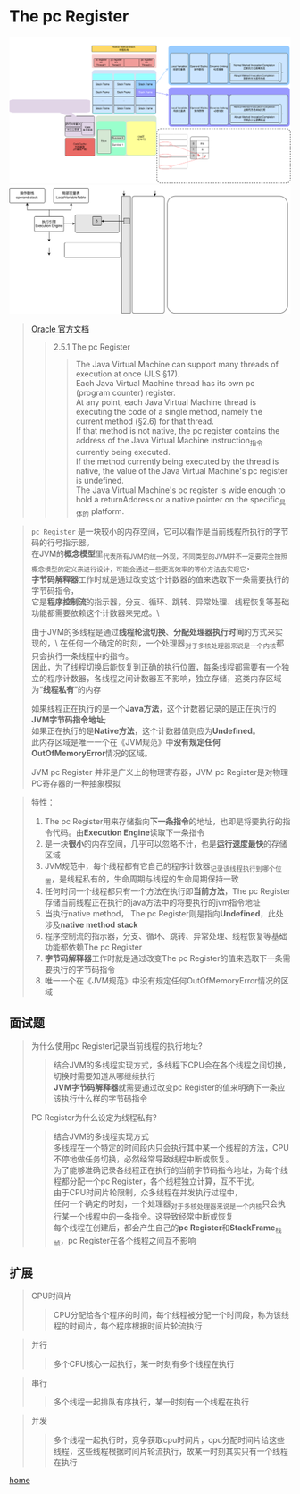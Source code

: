 # The pc Register

![image](../img/运行时数据区jdk8.svg)
![The pc Register](../img/program_counter_register.svg)

> [Oracle 官方文档](https://docs.oracle.com/javase/specs/jvms/se8/html/jvms-2.html#jvms-2.5.1)
> > 2.5.1 The pc Register
> > > The Java Virtual Machine can support many threads of execution at once (JLS §17). \
> > > Each Java Virtual Machine thread has its own pc (program counter) register. \
> > > At any point, each Java Virtual Machine thread is executing the code of a single method, namely the current method (§2.6) for that thread. \
> > > If that method is not native, the pc register contains the address of the Java Virtual Machine instruction<sub>指令</sub> currently being executed. \
> > > If the method currently being executed by the thread is native, the value of the Java Virtual Machine's pc register is undefined. \
> > > The Java Virtual Machine's pc register is wide enough to hold a returnAddress or a native pointer on the specific<sub>具体的</sub> platform.

> `pc Register` 是一块较小的内存空间，它可以看作是当前线程所执行的字节码的行号指示器。\
> 在JVM的**概念模型**里<sub>代表所有JVM的统一外观，不同类型的JVM并不一定要完全按照概念模型的定义来进行设计，可能会通过一些更高效率的等价方法去实现它</sub>，\
> **字节码解释器**工作时就是通过改变这个计数器的值来选取下一条需要执行的字节码指令，\
> 它是**程序控制流**的指示器，分支、循环、跳转、异常处理、线程恢复等基础功能都需要依赖这个计数器来完成。\
> 
> 由于JVM的多线程是通过**线程轮流切换**、**分配处理器执行时间**的方式来实现的，\ 
> 在任何一个确定的时刻，一个处理器<sub>对于多核处理器来说是一个内核</sub>都只会执行一条线程中的指令。\
> 因此，为了线程切换后能恢复到正确的执行位置，每条线程都需要有一个独立的程序计数器，各线程之间计数器互不影响，独立存储，这类内存区域为“**线程私有**”的内存
> 
> 如果线程正在执行的是一个**Java方法**，这个计数器记录的是正在执行的**JVM字节码指令地址**;\
> 如果正在执行的是**Native方法**，这个计数器值则应为**Undefined**。\
> 此内存区域是唯一一个在《JVM规范》中**没有规定任何OutOfMemoryError**情况的区域。
> 
> JVM pc Register 并非是广义上的物理寄存器，JVM pc Register是对物理PC寄存器的一种抽象模拟

> 特性：
> 1. The pc Register用来存储指向**下一条指令**的地址，也即是将要执行的指令代码。由**Execution Engine**读取下一条指令
> 2. 是一块**很小**的内存空间，几乎可以忽略不计，也是**运行速度最快**的存储区域
> 3. JVM规范中，每个线程都有它自己的程序计数器<sub>记录该线程执行到哪个位置</sub>，是线程私有的，生命周期与线程的生命周期保持一致
> 4. 任何时间一个线程都只有一个方法在执行即**当前方法**，The pc Register存储当前线程正在执行的java方法中的将要执行的jvm指令地址
> 5. 当执行native method， The pc Register则是指向**Undefined**，此处涉及**native method stack**
> 6. 程序控制流的指示器，分支、循环、跳转、异常处理、线程恢复等基础功能都依赖The pc Register
> 7. **字节码解释器**工作时就是通过改变The pc Register的值来选取下一条需要执行的字节码指令
> 8. 唯一一个在《JVM规范》中没有规定任何OutOfMemoryError情况的区域

## 面试题

> 为什么使用pc Register记录当前线程的执行地址?
> > 结合JVM的多线程实现方式，多线程下CPU会在各个线程之间切换，切换时需要知道从哪继续执行 \
> > **JVM字节码解释器**就需要通过改变pc Register的值来明确下一条应该执行什么样的字节码指令
>
> PC Register为什么设定为线程私有?
> > 结合JVM的多线程实现方式\
> > 多线程在一个特定的时间段内只会执行其中某一个线程的方法，CPU不停地做任务切换，必然经常导致线程中断或恢复。\
> > 为了能够准确记录各线程正在执行的当前字节码指令地址，为每个线程都分配一个pc Register，各个线程独立计算，互不干扰。\
> > 由于CPU时间片轮限制，众多线程在并发执行过程中，\
> > 任何一个确定的时刻，一个处理器<sub>对于多核处理器来说是一个内核</sub>只会执行某一个线程中的一条指令。这导致经常中断或恢复\
> > 每个线程在创建后，都会产生自己的**pc Register**和**StackFrame**<sub>栈帧</sub>，pc Register在各个线程之间互不影响

## 扩展

> CPU时间片
> > CPU分配给各个程序的时间，每个线程被分配一个时间段，称为该线程的时间片，每个程序根据时间片轮流执行

> 并行
> > 多个CPU核心一起执行，某一时刻有多个线程在执行

> 串行
> > 多个线程一起排队有序执行，某一时刻有一个线程在执行

> 并发
> > 多个线程一起执行时，竞争获取cpu时间片，cpu分配时间片给这些线程，这些线程根据时间片轮流执行，故某一时刻其实只有一个线程在执行

[home](../index.md#jvm)